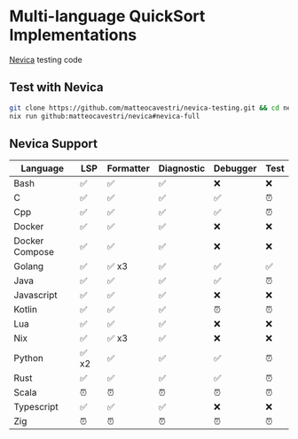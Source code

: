 # Multi-language QuickSort Implementations

[Nevica](https://github.com/matteocavestri/nevica) testing code

## Test with Nevica

```bash
git clone https://github.com/matteocavestri/nevica-testing.git && cd nevica-testing
nix run github:matteocavestri/nevica#nevica-full
```

## Nevica Support

| Language       | LSP   | Formatter | Diagnostic | Debugger | Test |
| -------------- | ----- | --------- | ---------- | -------- | ---- |
| Bash           | ✅    | ✅        | ✅         | ❌       | ❌   |
| C              | ✅    | ✅        | ✅         | ✅       | ⏰   |
| Cpp            | ✅    | ✅        | ✅         | ✅       | ⏰   |
| Docker         | ✅    | ✅        | ✅         | ❌       | ❌   |
| Docker Compose | ✅    | ✅        | ✅         | ❌       | ❌   |
| Golang         | ✅    | ✅ x3     | ✅         | ✅       | ✅   |
| Java           | ✅    | ✅        | ✅         | ✅       | ⏰   |
| Javascript     | ✅    | ✅        | ✅         | ❌       | ❌   |
| Kotlin         | ✅    | ✅        | ✅         | ⏰       | ⏰   |
| Lua            | ✅    | ✅        | ✅         | ❌       | ❌   |
| Nix            | ✅    | ✅ x3     | ✅         | ❌       | ❌   |
| Python         | ✅ x2 | ✅        | ✅         | ✅       | ⏰   |
| Rust           | ✅    | ✅        | ✅         | ✅       | ⏰   |
| Scala          | ⏰    | ⏰        | ⏰         | ⏰       | ⏰   |
| Typescript     | ✅    | ✅        | ✅         | ❌       | ❌   |
| Zig            | ⏰    | ⏰        | ⏰         | ⏰       | ⏰   |
